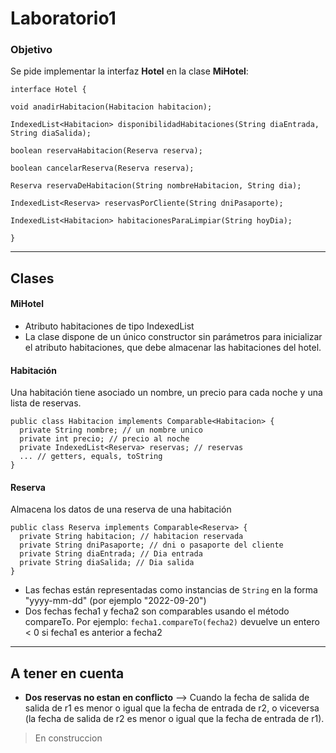 # Laboratorio1

### Objetivo

Se pide implementar la interfaz **Hotel** en la clase **MiHotel**:

~~~~
interface Hotel {

void anadirHabitacion(Habitacion habitacion);

IndexedList<Habitacion> disponibilidadHabitaciones(String diaEntrada, String diaSalida);

boolean reservaHabitacion(Reserva reserva);

boolean cancelarReserva(Reserva reserva);

Reserva reservaDeHabitacion(String nombreHabitacion, String dia);

IndexedList<Reserva> reservasPorCliente(String dniPasaporte);

IndexedList<Habitacion> habitacionesParaLimpiar(String hoyDia);

}
~~~~
---
## Clases

#### MiHotel 
- Atributo habitaciones de tipo IndexedList<Habitacion>
- La clase dispone de un único constructor sin parámetros para inicializar el atributo habitaciones, que debe almacenar las habitaciones del hotel.

#### Habitación
  
  Una habitación tiene asociado un nombre, un precio para cada noche y una lista de reservas.
  
  ~~~~
  public class Habitacion implements Comparable<Habitacion> {
    private String nombre; // un nombre unico
    private int precio; // precio al noche
    private IndexedList<Reserva> reservas; // reservas
    ... // getters, equals, toString
  }
  ~~~~ 



#### Reserva
  
  Almacena los datos de una reserva de una habitación
  
  ~~~~
  public class Reserva implements Comparable<Reserva> {
    private String habitacion; // habitacion reservada
    private String dniPasaporte; // dni o pasaporte del cliente
    private String diaEntrada; // Dia entrada
    private String diaSalida; // Dia salida
  }
  ~~~~
  
  - Las fechas están representadas como instancias de `String` en la forma "yyyy-mm-dd" (por ejemplo "2022-09-20")
  - Dos fechas fecha1 y fecha2 son comparables usando el método compareTo. Por ejemplo: `fecha1.compareTo(fecha2)` devuelve
  un entero < 0 si fecha1 es anterior a fecha2
---
## A tener en cuenta
  - **Dos reservas no estan en conflicto** --> Cuando la fecha de salida de salida de r1 es menor o igual que la fecha de entrada de r2, o viceversa (la fecha de salida de r2 es menor o igual que la fecha de entrada de r1).  
  
> En construccion
